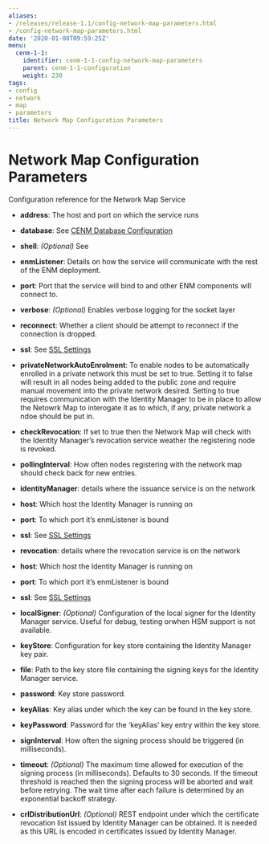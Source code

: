 ```yaml
---
aliases:
- /releases/release-1.1/config-network-map-parameters.html
- /config-network-map-parameters.html
date: '2020-01-08T09:59:25Z'
menu:
  cenm-1-1:
    identifier: cenm-1-1-config-network-map-parameters
    parent: cenm-1-1-configuration
    weight: 230
tags:
- config
- network
- map
- parameters
title: Network Map Configuration Parameters
---
```



# Network Map Configuration Parameters

Configuration reference for the Network Map Service


* **address**: 
The host and port on which the service runs


* **database**: 
See [CENM Database Configuration](config-database.md)


* **shell**: 
*(Optional)*  See [<no title>](config-shell.md)


* **enmListener**: 
Details on how the service will communicate with the rest of the ENM deployment.


* **port**: 
Port that the service will bind to and other ENM components will connect to.


* **verbose**: 
*(Optional)* Enables verbose logging for the socket layer


* **reconnect**: 
Whether a client should be attempt to reconnect if the connection is dropped.


* **ssl**: 
See [SSL Settings](config-ssl.md)




* **privateNetworkAutoEnrolment**: 
To enable nodes to be automatically enrolled in a private network this must
be set to true. Setting it to false will result in all nodes being added
to the public zone and require manual movement into the private network
desired. Setting to true requires communication with the Identity Manager
to be in place to allow the Netowrk Map to interogate it as to which,
if any, private network a ndoe should be put in.


* **checkRevocation**: 
If set to true then the Network Map will check with the Identity Manager’s revocation
service weather the registering node is revoked.


* **pollingInterval**: 
How often nodes registering with the network map should check back for new entries.


* **identityManager**: 
details where the issuance service is on the network


* **host**: 
Which host  the Identity Manager is running on


* **port**: 
To which port it’s enmListener is bound


* **ssl**: 
See [SSL Settings](config-ssl.md)




* **revocation**: 
details where the revocation service is on the network


* **host**: 
Which host  the Identity Manager is running on


* **port**: 
To which port it’s enmListener is bound


* **ssl**: 
See [SSL Settings](config-ssl.md)




* **localSigner**: 
*(Optional)* Configuration of the local signer for the Identity Manager service. Useful for debug, testing orwhen HSM support is not available.
* **keyStore**: 
Configuration for key store containing the Identity Manager key pair.


* **file**: 
Path to the key store file containing the signing keys for the Identity Manager service.


* **password**: 
Key store password.




* **keyAlias**: 
Key alias under which the key can be found in the key store.


* **keyPassword**: 
Password for the ‘keyAlias’ key entry within the key store.


* **signInterval**: 
How often the signing process should be triggered (in milliseconds).


* **timeout**: 
*(Optional)* The maximum time allowed for execution of the signing process (in milliseconds). Defaults
to 30 seconds. If the timeout threshold is reached then the signing process will be aborted and wait
before retrying. The wait time after each failure is determined by an exponential backoff strategy.


* **crlDistributionUrl**: 
*(Optional)* REST endpoint under which the certificate revocation list issued by Identity Manager can be obtained.
It is needed as this URL is encoded in certificates issued by Identity Manager.





